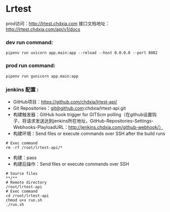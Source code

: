 # Lrtest

prod访问：http://lrtest.chdxia.com
接口文档地址：http://lrtest.chdxia.com/api/v1/docs

### dev run command:

```shell
pipenv run uvicorn app.main:app --reload --host 0.0.0.0 --port 8082
```
### prod run command:
```shell
pipenv run gunicorn app.main:app
```
### jenkins 配置 :

- GitHub项目：https://github.com/chdxia/lrtest-api/
- Git Repositories：git@github.com:chdxia/lrtest-api.git
- 构建触发器：GitHub hook trigger for GITScm polling（在github设置钩子，将请求发送达到jenkins所在地址，GitHub-Repositories-Settings-Webhooks-PlayloadURL：http://jenkins.chdxia.com/github-webhook/）
- 构建环境：Send files or execute commands over SSH after the build runs

```shell
# Exec command
rm -rf /root/lrtest-api/*
```

- 构建：pass
- 构建后操作：Send files or execute commands over SSH

```shell
# Source files
**/**
# Remote directory
/root/lrtest-api
# Exec command
cd /root/lrtest-api
chmod u+x run.sh
./run.sh
```